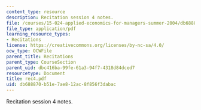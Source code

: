 ```yaml
---
content_type: resource
description: Recitation session 4 notes.
file: /courses/15-024-applied-economics-for-managers-summer-2004/db688870b51e7ae812ac8f856f3dabac_rec4.pdf
file_type: application/pdf
learning_resource_types:
- Recitations
license: https://creativecommons.org/licenses/by-nc-sa/4.0/
ocw_type: OCWFile
parent_title: Recitations
parent_type: CourseSection
parent_uid: dbc416ba-99fe-61a3-94f7-4318d84dced7
resourcetype: Document
title: rec4.pdf
uid: db688870-b51e-7ae8-12ac-8f856f3dabac
---
```

Recitation session 4 notes.